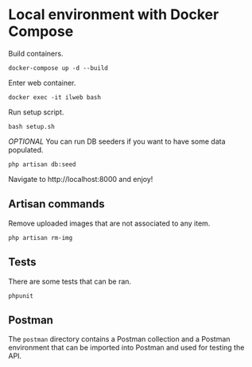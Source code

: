 # Local environment with Docker Compose

Build containers.
```
docker-compose up -d --build
```

Enter web container.
```
docker exec -it ilweb bash
```

Run setup script.
```
bash setup.sh
```

*OPTIONAL* You can run DB seeders if you want to have some data populated.
```
php artisan db:seed
```

Navigate to http://localhost:8000 and enjoy!

## Artisan commands

Remove uploaded images that are not associated to any item.
```
php artisan rm-img
```

## Tests

There are some tests that can be ran.
```
phpunit
```

## Postman

The `postman` directory contains a Postman collection and a Postman environment that can be imported into Postman and used for testing the API.
